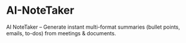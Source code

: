 # AI-NoteTaker
AI NoteTaker – Generate instant multi-format summaries (bullet points, emails, to-dos) from meetings &amp; documents.
